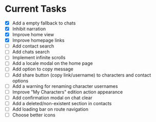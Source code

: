 # Current Tasks

- [x] Add a empty fallback to chats
- [x] Inhibit narration
- [x] Improve home view
- [x] Improve homepage links
- [ ] Add contact search
- [ ] Add chats search
- [ ] Implement infinite scrolls
- [ ] Add a locale modal on the home page
- [ ] Add option to copy message
- [ ] Add share button (copy link/username) to characters and contact options
- [ ] Add a warning for renaming character usernames
- [ ] Improve "My Characters" edition action appearance
- [ ] Add confirmation modal on chat clear
- [ ] Add a deleted/non-existent section in contacts
- [ ] Add loading bar on route navigation
- [ ] Choose better icons
